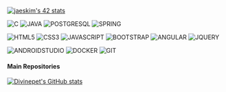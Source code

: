 [![jaeskim's 42 stats](https://badge42.herokuapp.com/api/stats/elaronda?privacyEmail=true)](https://github.com/JaeSeoKim/badge42)
<!-- [![Top Langs](https://github-readme-stats.vercel.app/api/top-langs/?username=divinepet&layout=compact)](https://github.com/anuraghazra/github-readme-stats) -->
![C](https://img.shields.io/badge/-C-A8B9CC?logo=c&logoColor=white&style=for-the-badge)
![JAVA](https://img.shields.io/badge/-Java-007396?logo=java&logoColor=white&style=for-the-badge)
![POSTGRESQL](https://img.shields.io/badge/-Postgresql-0064a5?logo=postgresql&logoColor=white&style=for-the-badge)
![SPRING](https://img.shields.io/badge/-Spring-6cb43c?logo=spring&logoColor=white&style=for-the-badge)

![HTML5](https://img.shields.io/badge/-Html5-E34F26?logo=html5&logoColor=white&style=for-the-badge)
![CSS3](https://img.shields.io/badge/-Css3-1572B6?logo=css3&logoColor=white&style=for-the-badge)
![JAVASCRIPT](https://img.shields.io/badge/-Javascript-F7DF1E?logo=javascript&logoColor=white&style=for-the-badge)
![BOOTSTRAP](https://img.shields.io/badge/-Bootstrap-7952B3?logo=bootstrap&logoColor=white&style=for-the-badge)
![ANGULAR](https://img.shields.io/badge/-AngularJS-E23237?logo=angularjs&logoColor=white&style=for-the-badge)
![JQUERY](https://img.shields.io/badge/-jQuery-0769AD?logo=jquery&logoColor=white&style=for-the-badge)

![ANDROIDSTUDIO](https://img.shields.io/badge/-AndroidStudio-3DDC84?logo=android-studio&logoColor=white&style=for-the-badge)
![DOCKER](https://img.shields.io/badge/-docker-2496ED?logo=docker&logoColor=white&style=for-the-badge)
![GIT](https://img.shields.io/badge/-git-F05032?logo=git&logoColor=white&style=for-the-badge)

#### Main Repositories

[![Divinepet's GitHub stats](https://github-readme-stats.vercel.app/api?username=divinepet)](https://github.com/anuraghazra/github-readme-stats)
<!--
**divinepet/divinepet** is a ✨ _special_ ✨ repository because its `README.md` (this file) appears on your GitHub profile.
[![Braydon's GitHub Banner](https://pbs.twimg.com/media/ET_CkQLXsAEYRf6.jpg)]
Here are some ideas to get you started:

- 🔭 I’m currently working on ...
- 🌱 I’m currently learning ...
- 👯 I’m looking to collaborate on ...
- 🤔 I’m looking for help with ...
- 💬 Ask me about ...
- 📫 How to reach me: ...
- 😄 Pronouns: ...
- ⚡ Fun fact: ...
-->
